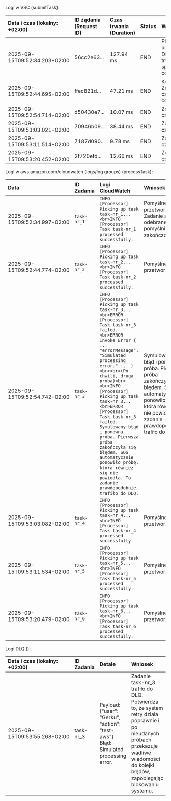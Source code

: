 Logi w VSC (submitTask):

| Data i czas (lokalny: +02:00) |	ID żądania (Request ID) |	Czas trwania (Duration) |	Status	| Wniosek |
| :--- | :--- | :--- | :--- | :--- |
| 2025-09-15T09:52:34.203+02:00 |	56cc2e63...	| 127.94 ms |	END	| Pierwsze uruchomienie. Dłuższy czas trwania spowodowany cold start. |
| 2025-09-15T09:52:44.695+02:00	| ffec821d...	| 47.21 ms	| END	| Kolejne żądanie. Znacznie krótszy czas trwania po cold start. |
| 2025-09-15T09:52:54.714+02:00	| d50430e7...	| 10.07 ms	| END	| Zoptymalizowany czas trwania. |
| 2025-09-15T09:53:03.021+02:00	| 70946b09...	| 38.44 ms	| END	| Zoptymalizowany czas trwania. |
| 2025-09-15T09:53:11.514+02:00	| 7187d090...	| 9.78 ms	| END	| Zoptymalizowany czas trwania. |
| 2025-09-15T09:53:20.452+02:00	| 2f720efd...	| 12.66 ms	| END	| Zoptymalizowany czas trwania. |



Logi w aws.amazon.com/cloudwatch (logs/log groups) (processTask):

| Data | ID Zadania |	Logi CloudWatch | Wniosek | 
| :--- | :--- | :--- | :--- |
| 2025-09-15T09:52:34.997+02:00 | `task-nr_1`	| `INFO [Processor] Picking up task task-nr_1...<br>INFO [Processor] Task task-nr_1 processed successfully.`	| Pomyślne przetworzenie. Zadanie zostało odebrane i pomyślnie zakończone. | 
| 2025-09-15T09:52:44.774+02:00 | `task-nr_2`	| `INFO [Processor] Picking up task task-nr_2...<br>INFO [Processor] Task task-nr_2 processed successfully.`	| Pomyślne przetworzenie. | 
| 2025-09-15T09:52:54.742+02:00 | `task-nr_3`	| `INFO [Processor] Picking up task task-nr_3...<br>ERROR [Processor] Task task-nr_3 failed.<br>ERROR Invoke Error { ... "errorMessage": "Simulated processing error." ... }<br><br>(Po chwili, druga próba)<br><br>INFO [Processor] Picking up task task-nr_3...<br>ERROR [Processor] Task task-nr_3 failed.	Symulowany błąd i ponowna próba. Pierwsza próba zakończyła się błędem. SQS automatycznie ponowiło próbę, która również się nie powiodła. To zadanie prawdopodobnie trafiło do DLQ.` | Symulowany błąd i ponowna próba. Pierwsza próba zakończyła się błędem. SQS automatycznie ponowiło próbę, która również się nie powiodła. To zadanie prawdopodobnie trafiło do DLQ. |
| 2025-09-15T09:53:03.082+02:00 | `task-nr_4`	| `INFO [Processor] Picking up task task-nr_4...<br>INFO [Processor] Task task-nr_4 processed successfully.`	| Pomyślne przetworzenie. | 
| 2025-09-15T09:53:11.534+02:00 | `task-nr_5`	| `INFO [Processor] Picking up task task-nr_5...<br>INFO [Processor] Task task-nr_5 processed successfully.`	| Pomyślne przetworzenie. | 
| 2025-09-15T09:53:20.479+02:00 | `task-nr_6`	| `INFO [Processor] Picking up task task-nr_6...<br>INFO [Processor] Task task-nr_6 processed successfully.`	| Pomyślne przetworzenie. | 

Logi DLQ ():

| Data i czas (lokalny: +02:00)	| ID Zadania	| Detale	| Wniosek | 
| :--- | :--- | :--- | :--- |
| 2025-09-15T09:53:55.268+02:00 | task-nr_3	| Payload:<br> {"user": "Gerku", "action": "test-aws"}<br>Błąd:<br> Simulated processing error.	| Zadanie task-nr_3 trafiło do DLQ.<br>Potwierdza to, że system retry działa poprawnie i po nieudanych próbach przekazuje wadliwe wiadomości do kolejki błędów, zapobiegając blokowaniu systemu. | 

